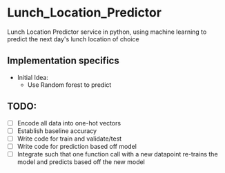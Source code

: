 # Lunch_Location_Predictor
Lunch Location Predictor service in python, 
using machine learning to predict the next day's lunch 
location of choice

## Implementation specifics
* Initial Idea:
    * Use Random forest to predict


## TODO:
- [ ] Encode all data into one-hot vectors
- [ ] Establish baseline accuracy 
- [ ] Write code for train and validate/test
- [ ] Write code for prediction based off model
- [ ] Integrate such that one function call with a new datapoint re-trains the model and predicts based off the new model
